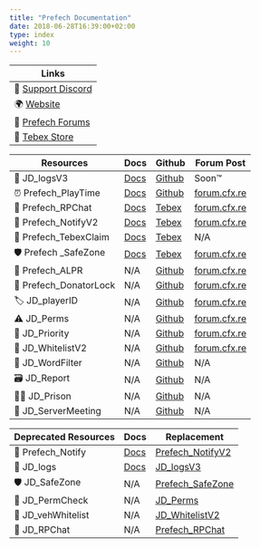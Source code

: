 ```yaml
---
title: "Prefech Documentation"
date: 2018-06-28T16:39:00+02:00
type: index
weight: 10
---
```


Links |
--- |
💬 [Support Discord](https://discord.gg/prefech) |
🌍 [Website](https://prefech.com/) |
💬 [Prefech Forums](https://forum.prefech.com/) |
🛒 [Tebex Store](https://prefech.tebex.io/) |

Resources | Docs | Github | Forum Post |
--- | --- | --- | -- |
📑 JD_logsV3 | [Docs](./jd_logsv3/) | [Github](https://github.com/prefech/jd_logsv3) | Soon™ |
⏰ Prefech_PlayTime | [Docs](./playtime/) | [Github](https://github.com/prefech/Prefech_playTime) | [forum.cfx.re](https://forum.cfx.re/t/prefech-playtime/4772300)
💬 Prefech_RPChat | [Docs](./rpchat/) | [Tebex](https://prefech.tebex.io/package/4832919) | [forum.cfx.re](https://forum.cfx.re/t/prefech-rpchat-with-chat-modes/4789722) |
🔔 Prefech_NotifyV2 | [Docs](./notifyv2/) | [Tebex](https://prefech.tebex.io/package/4973197) | [forum.cfx.re](https://forum.cfx.re/t/prefech-notify-v2/4817324) |
🛒 Prefech_TebexClaim | [Docs](./tebexclaim/) | [Tebex](https://prefech.tebex.io/package/5192898) | N/A |
🛡️ Prefech _SafeZone | [Docs](./safezone/) | [Tebex](https://prefech.tebex.io/package/4976675) | [forum.cfx.re](https://forum.cfx.re/t/prefech-safezone/4818011/)
📸 Prefech_ALPR | N/A | [Github](https://github.com/prefech/Prefech_ALPR) | [forum.cfx.re](https://forum.cfx.re/t/prefech-alpr/2653668) |
🔐 Prefech_DonatorLock | N/A | [Github](https://github.com/prefech/Prefech_DonatorLock) | [forum.cfx.re](https://forum.cfx.re/t/prefech-donatorlock/4772236) |
🏷️ JD_playerID | N/A | [Github](https://github.com/prefech/JD_playerID) | [forum.cfx.re](https://forum.cfx.re/t/release-jd-playerid/1505413)
⚠️ JD_Perms | N/A | [Github](https://github.com/prefech/JD_Perms) | [forum.cfx.re](https://forum.cfx.re/t/jd-perms-easy-ace-permissions/2268584) |
🚨 JD_Priority | N/A | [Github](https://github.com/prefech/JD_Priority) | [forum.cfx.re](https://forum.cfx.re/t/jd-priority/1888171) |
📃 JD_WhitelistV2 | N/A | [Github](https://github.com/prefech/JD_WhitelistV2) | [forum.cfx.re](https://forum.cfx.re/t/jd-whitelistv2-ace-permission-vehicle-weapon-whitelisting/2239683) |
🤬 JD_WordFilter | N/A | [Github](https://github.com/prefech/JD_WordFilter) | N/A |
🗃️ JD_Report | N/A | [Github](https://github.com/prefech/JD_Report) | N/A |
👮🏼 JD_Prison |  N/A | [Github](https://github.com/prefech/JD_Prison) | N/A |
🏢 JD_ServerMeeting | N/A | [Github](https://github.com/prefech/JD_ServerMeeting) | N/A |


Deprecated Resources | Docs | Replacement |
--- | -- | -- |
🔔 Prefech_Notify | [Docs](./notify/) | [Prefech_NotifyV2](./notifyv2/)
📑 JD_logs | [Docs](./jd_logs/) | [JD_logsV3](./jd_logsv3/)
🛡️ JD_SafeZone | N/A | [Prefech_SafeZone](./safezone/) |
🛅 JD_PermCheck | N/A | [JD_Perms](https://github.com/prefech/JD_Perms) |
🚗 JD_vehWhitelist | N/A | [JD_WhitelistV2](https://github.com/prefech/JD_WhitelistV2) |
💬 JD_RPChat | N/A | [Prefech_RPChat](./rpchat/) |